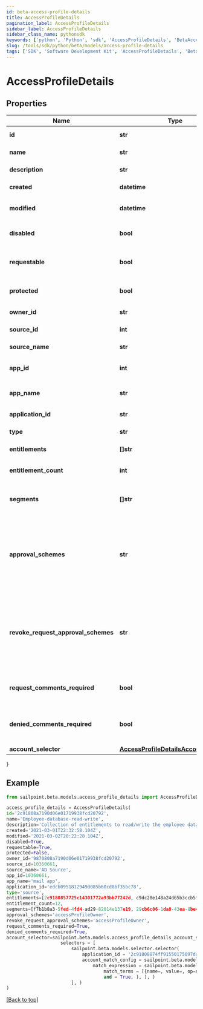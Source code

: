 ```yaml
---
id: beta-access-profile-details
title: AccessProfileDetails
pagination_label: AccessProfileDetails
sidebar_label: AccessProfileDetails
sidebar_class_name: pythonsdk
keywords: ['python', 'Python', 'sdk', 'AccessProfileDetails', 'BetaAccessProfileDetails'] 
slug: /tools/sdk/python/beta/models/access-profile-details
tags: ['SDK', 'Software Development Kit', 'AccessProfileDetails', 'BetaAccessProfileDetails']
---
```


# AccessProfileDetails


## Properties

Name | Type | Description | Notes
------------ | ------------- | ------------- | -------------
**id** | **str** | The ID of the Access Profile | [optional] 
**name** | **str** | Name of the Access Profile | [optional] 
**description** | **str** | Information about the Access Profile | [optional] 
**created** | **datetime** | Date the Access Profile was created | [optional] 
**modified** | **datetime** | Date the Access Profile was last modified. | [optional] 
**disabled** | **bool** | Whether the Access Profile is enabled. | [optional] [default to True]
**requestable** | **bool** | Whether the Access Profile is requestable via access request. | [optional] [default to False]
**protected** | **bool** | Whether the Access Profile is protected. | [optional] [default to False]
**owner_id** | **str** | The owner ID of the Access Profile | [optional] 
**source_id** | **int** | The source ID of the Access Profile | [optional] 
**source_name** | **str** | The source name of the Access Profile | [optional] 
**app_id** | **int** | The source app ID of the Access Profile | [optional] 
**app_name** | **str** | The source app name of the Access Profile | [optional] 
**application_id** | **str** | The id of the application | [optional] 
**type** | **str** | The type of the access profile | [optional] 
**entitlements** | **[]str** | List of IDs of entitlements | [optional] 
**entitlement_count** | **int** | The number of entitlements in the access profile | [optional] 
**segments** | **[]str** | List of IDs of segments, if any, to which this Access Profile is assigned. | [optional] 
**approval_schemes** | **str** | Comma-separated list of approval schemes. Each approval scheme is one of - manager - appOwner - sourceOwner - accessProfileOwner - workgroup:&lt;workgroupId&gt;  | [optional] 
**revoke_request_approval_schemes** | **str** | Comma-separated list of revoke request approval schemes. Each approval scheme is one of - manager - sourceOwner - accessProfileOwner - workgroup:&lt;workgroupId&gt;  | [optional] 
**request_comments_required** | **bool** | Whether the access profile require request comment for access request. | [optional] [default to False]
**denied_comments_required** | **bool** | Whether denied comment is required when access request is denied. | [optional] [default to False]
**account_selector** | [**AccessProfileDetailsAccountSelector**](access-profile-details-account-selector) |  | [optional] 
}

## Example

```python
from sailpoint.beta.models.access_profile_details import AccessProfileDetails

access_profile_details = AccessProfileDetails(
id='2c91808a7190d06e01719938fcd20792',
name='Employee-database-read-write',
description='Collection of entitlements to read/write the employee database',
created='2021-03-01T22:32:58.104Z',
modified='2021-03-02T20:22:28.104Z',
disabled=True,
requestable=True,
protected=False,
owner_id='9870808a7190d06e01719938fcd20792',
source_id=10360661,
source_name='AD Source',
app_id=10360661,
app_name='mail app',
application_id='edcb0951812949d085b60cd8bf35bc78',
type='source',
entitlements=[2c9180857725c14301772a93bb77242d, c9dc28e148a24d65b3ccb5fb8ca5ddd9],
entitlement_count=12,
segments=[f7b1b8a3-5fed-4fd4-ad29-82014e137e19, 29cb6c06-1da8-43ea-8be4-b3125f248f2a],
approval_schemes='accessProfileOwner',
revoke_request_approval_schemes='accessProfileOwner',
request_comments_required=True,
denied_comments_required=True,
account_selector=sailpoint.beta.models.access_profile_details_account_selector.AccessProfileDetails_accountSelector(
                    selectors = [
                        sailpoint.beta.models.selector.selector(
                            application_id = '2c91808874ff91550175097daaec161c"', 
                            account_match_config = sailpoint.beta.models.selector_account_match_config.selector_accountMatchConfig(
                                match_expression = sailpoint.beta.models.selector_account_match_config_match_expression.selector_accountMatchConfig_matchExpression(
                                    match_terms = [{name=, value=, op=null, container=true, and=false, children=[{name=businessCategory, value=Service, op=eq, container=false, and=false, children=null}]}], 
                                    and = True, ), ), )
                        ], )
)

```
[[Back to top]](#) 

